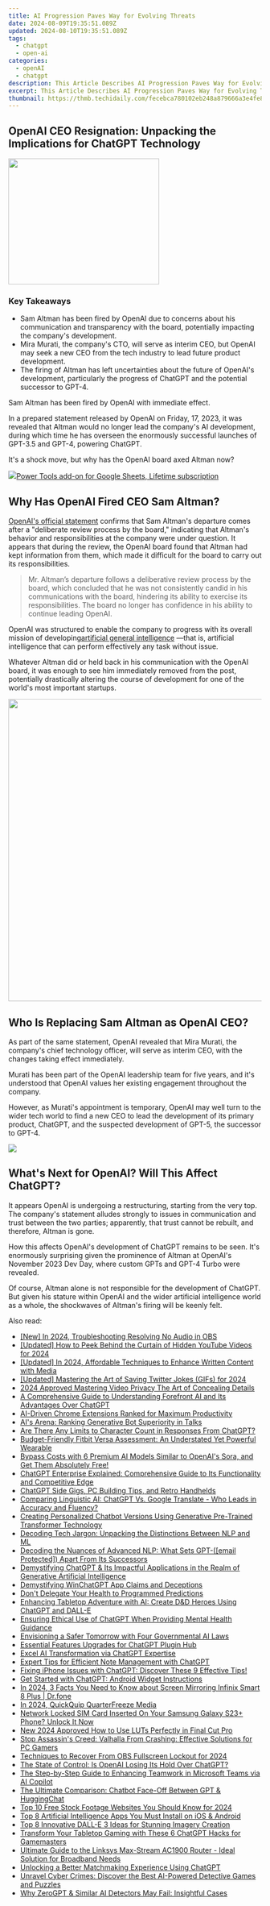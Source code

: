 ```yaml
---
title: AI Progression Paves Way for Evolving Threats
date: 2024-08-09T19:35:51.089Z
updated: 2024-08-10T19:35:51.089Z
tags:
  - chatgpt
  - open-ai
categories:
  - openAI
  - chatgpt
description: This Article Describes AI Progression Paves Way for Evolving Threats
excerpt: This Article Describes AI Progression Paves Way for Evolving Threats
thumbnail: https://thmb.techidaily.com/fecebca780102eb248a879666a3e4fe860316aff4213c58165eb8b500d82b1f1.jpg
---
```


## OpenAI CEO Resignation: Unpacking the Implications for ChatGPT Technology

<!-- affiliate ads begin -->
<a href="https://modlily.sjv.io/c/5597632/1997817/17059" target="_top" id="1997817"><img src="//a.impactradius-go.com/display-ad/17059-1997817" border="0" alt="" width="300" height="250"/></a><img height="0" width="0" src="https://imp.pxf.io/i/5597632/1997817/17059" style="position:absolute;visibility:hidden;" border="0" />
<!-- affiliate ads end -->
### Key Takeaways

* Sam Altman has been fired by OpenAI due to concerns about his communication and transparency with the board, potentially impacting the company's development.
* Mira Murati, the company's CTO, will serve as interim CEO, but OpenAI may seek a new CEO from the tech industry to lead future product development.
* The firing of Altman has left uncertainties about the future of OpenAI's development, particularly the progress of ChatGPT and the potential successor to GPT-4.

Sam Altman has been fired by OpenAI with immediate effect.

 In a prepared statement released by OpenAI on Friday, 17, 2023, it was revealed that Altman would no longer lead the company's AI development, during which time he has overseen the enormously successful launches of GPT-3.5 and GPT-4, powering ChatGPT.

It's a shock move, but why has the OpenAI board axed Altman now?

<!-- affiliate ads begin -->
<a href="https://secure.2checkout.com/order/checkout.php?PRODS=4726807&QTY=1&AFFILIATE=108875&CART=1"><img src="https://secure.avangate.com/images/merchant/c14a8df1e1b4d5297e9cb30cb34d5a00/products/copy_copy_power-tools-48.png" border="0">Power Tools add-on for Google Sheets, Lifetime subscription</a>
<!-- affiliate ads end -->
## Why Has OpenAI Fired CEO Sam Altman?

[OpenAI's official statement](https://openai.com/blog/openai-announces-leadership-transition) confirms that Sam Altman's departure comes after a "deliberate review process by the board," indicating that Altman's behavior and responsibilities at the company were under question. It appears that during the review, the OpenAI board found that Altman had kept information from them, which made it difficult for the board to carry out its responsibilities.

> Mr. Altman’s departure follows a deliberative review process by the board, which concluded that he was not consistently candid in his communications with the board, hindering its ability to exercise its responsibilities. The board no longer has confidence in his ability to continue leading OpenAI.

 OpenAI was structured to enable the company to progress with its overall mission of developing[artificial general intelligence](https://www.makeuseof.com/what-is-artificial-general-intelligence-how-it-differs-generative-ai/) —that is, artificial intelligence that can perform effectively any task without issue.

 Whatever Altman did or held back in his communication with the OpenAI board, it was enough to see him immediately removed from the post, potentially drastically altering the course of development for one of the world's most important startups.

<!-- affiliate ads begin -->
<a href="https://appsumo.8odi.net/c/5597632/2087394/7443" target="_top" id="2087394"><img src="//a.impactradius-go.com/display-ad/7443-2087394" border="0" alt="" width="1200" height="600"/></a><img height="0" width="0" src="https://appsumo.8odi.net/i/5597632/2087394/7443" style="position:absolute;visibility:hidden;" border="0" />
<!-- affiliate ads end -->
## Who Is Replacing Sam Altman as OpenAI CEO?

 As part of the same statement, OpenAI revealed that Mira Murati, the company's chief technology officer, will serve as interim CEO, with the changes taking effect immediately.

 Murati has been part of the OpenAI leadership team for five years, and it's understood that OpenAI values her existing engagement throughout the company.

 However, as Murati's appointment is temporary, OpenAI may well turn to the wider tech world to find a new CEO to lead the development of its primary product, ChatGPT, and the suspected development of GPT-5, the successor to GPT-4.

<!-- affiliate ads begin -->
<a href="https://shop.mondly.com/affiliate.php?ACCOUNT=ATISTUDI&AFFILIATE=108875&PATH=https%3A%2F%2Fwww.mondly.com%3FAFFILIATE%3D108875%26RESOURCE%3D%2BEducational%2B970x90%2B"><img src="https://secure.avangate.com/images/merchant/69c418c33ec2e1a4267fa9bb77fa1428/educational-970x90.gif" border="0"></a>
<!-- affiliate ads end -->
## What's Next for OpenAI? Will This Affect ChatGPT?

 It appears OpenAI is undergoing a restructuring, starting from the very top. The company's statement alludes strongly to issues in communication and trust between the two parties; apparently, that trust cannot be rebuilt, and therefore, Altman is gone.

 How this affects OpenAI's development of ChatGPT remains to be seen. It's enormously surprising given the prominence of Altman at OpenAI's November 2023 Dev Day, where custom GPTs and GPT-4 Turbo were revealed.

 Of course, Altman alone is not responsible for the development of ChatGPT. But given his stature within OpenAI and the wider artificial intelligence world as a whole, the shockwaves of Altman's firing will be keenly felt.


<ins class="adsbygoogle"
     style="display:block"
     data-ad-format="autorelaxed"
     data-ad-client="ca-pub-7571918770474297"
     data-ad-slot="1223367746"></ins>



<ins class="adsbygoogle"
     style="display:block"
     data-ad-client="ca-pub-7571918770474297"
     data-ad-slot="8358498916"
     data-ad-format="auto"
     data-full-width-responsive="true"></ins>

<span class="atpl-alsoreadstyle">Also read:</span>
<div><ul>
<li><a href="https://screen-sharing-recording.techidaily.com/new-in-2024-troubleshooting-resolving-no-audio-in-obs/"><u>[New] In 2024, Troubleshooting  Resolving No Audio in OBS</u></a></li>
<li><a href="https://eaxpv-info.techidaily.com/updated-how-to-peek-behind-the-curtain-of-hidden-youtube-videos-for-2024/"><u>[Updated] How to Peek Behind the Curtain of Hidden YouTube Videos for 2024</u></a></li>
<li><a href="https://youtube-tips.techidaily.com/ed-in-2024-affordable-techniques-to-enhance-written-content-with-media/"><u>[Updated] In 2024, Affordable Techniques to Enhance Written Content with Media</u></a></li>
<li><a href="https://twitter-videos.techidaily.com/updated-mastering-the-art-of-saving-twitter-jokes-gifs-for-2024/"><u>[Updated] Mastering the Art of Saving Twitter Jokes (GIFs) for 2024</u></a></li>
<li><a href="https://remote-screen-capture.techidaily.com/2024-approved-mastering-video-privacy-the-art-of-concealing-details/"><u>2024 Approved  Mastering Video Privacy  The Art of Concealing Details</u></a></li>
<li><a href="https://tech-hub.techidaily.com/a-comprehensive-guide-to-understanding-forefront-ai-and-its-advantages-over-chatgpt/"><u>A Comprehensive Guide to Understanding Forefront AI and Its Advantages Over ChatGPT</u></a></li>
<li><a href="https://tech-hub.techidaily.com/ai-driven-chrome-extensions-ranked-for-maximum-productivity/"><u>AI-Driven Chrome Extensions Ranked for Maximum Productivity</u></a></li>
<li><a href="https://tech-hub.techidaily.com/ais-arena-ranking-generative-bot-superiority-in-talks/"><u>AI's Arena: Ranking Generative Bot Superiority in Talks</u></a></li>
<li><a href="https://tech-hub.techidaily.com/are-there-any-limits-to-character-count-in-responses-from-chatgpt/"><u>Are There Any Limits to Character Count in Responses From ChatGPT?</u></a></li>
<li><a href="https://buynow-reviews.techidaily.com/budget-friendly-fitbit-versa-assessment-an-understated-yet-powerful-wearable/"><u>Budget-Friendly Fitbit Versa Assessment: An Understated Yet Powerful Wearable</u></a></li>
<li><a href="https://tech-hub.techidaily.com/1722087256949-bypass-costs-with-6-premium-ai-models-similar-to-openais-sora-and-get-them-absolutely-free/"><u>Bypass Costs with 6 Premium AI Models Similar to OpenAI's Sora, and Get Them Absolutely Free!</u></a></li>
<li><a href="https://tech-hub.techidaily.com/chatgpt-enterprise-explained-comprehensive-guide-to-its-functionality-and-competitive-edge/"><u>ChatGPT Enterprise Explained: Comprehensive Guide to Its Functionality and Competitive Edge</u></a></li>
<li><a href="https://tech-hub.techidaily.com/chatgpt-side-gigs-pc-building-tips-and-retro-handhelds/"><u>ChatGPT Side Gigs, PC Building Tips, and Retro Handhelds</u></a></li>
<li><a href="https://tech-hub.techidaily.com/comparing-linguistic-ai-chatgpt-vs-google-translate-who-leads-in-accuracy-and-fluency/"><u>Comparing Linguistic AI: ChatGPT Vs. Google Translate - Who Leads in Accuracy and Fluency?</u></a></li>
<li><a href="https://tech-hub.techidaily.com/creating-personalized-chatbot-versions-using-generative-pre-trained-transformer-technology/"><u>Creating Personalized Chatbot Versions Using Generative Pre-Trained Transformer Technology</u></a></li>
<li><a href="https://tech-hub.techidaily.com/decoding-tech-jargon-unpacking-the-distinctions-between-nlp-and-ml/"><u>Decoding Tech Jargon: Unpacking the Distinctions Between NLP and ML</u></a></li>
<li><a href="https://tech-hub.techidaily.com/decoding-the-nuances-of-advanced-nlp-what-sets-gpt-email-protected-apart-from-its-successors/"><u>Decoding the Nuances of Advanced NLP: What Sets GPT-([email Protected]) Apart From Its Successors</u></a></li>
<li><a href="https://tech-hub.techidaily.com/demystifying-chatgpt-and-its-impactful-applications-in-the-realm-of-generative-artificial-intelligence/"><u>Demystifying ChatGPT & Its Impactful Applications in the Realm of Generative Artificial Intelligence</u></a></li>
<li><a href="https://tech-hub.techidaily.com/demystifying-winchatgpt-app-claims-and-deceptions/"><u>Demystifying WinChatGPT App Claims and Deceptions</u></a></li>
<li><a href="https://tech-hub.techidaily.com/dont-delegate-your-health-to-programmed-predictions/"><u>Don't Delegate Your Health to Programmed Predictions</u></a></li>
<li><a href="https://tech-hub.techidaily.com/enhancing-tabletop-adventure-with-ai-create-dandd-heroes-using-chatgpt-and-dall-e/"><u>Enhancing Tabletop Adventure with AI: Create D&D Heroes Using ChatGPT and DALL-E</u></a></li>
<li><a href="https://tech-hub.techidaily.com/ensuring-ethical-use-of-chatgpt-when-providing-mental-health-guidance/"><u>Ensuring Ethical Use of ChatGPT When Providing Mental Health Guidance</u></a></li>
<li><a href="https://tech-hub.techidaily.com/envisioning-a-safer-tomorrow-with-four-governmental-ai-laws/"><u>Envisioning a Safer Tomorrow with Four Governmental AI Laws</u></a></li>
<li><a href="https://tech-hub.techidaily.com/essential-features-upgrades-for-chatgpt-plugin-hub/"><u>Essential Features Upgrades for ChatGPT Plugin Hub</u></a></li>
<li><a href="https://tech-hub.techidaily.com/excel-ai-transformation-via-chatgpt-expertise/"><u>Excel AI Transformation via ChatGPT Expertise</u></a></li>
<li><a href="https://tech-hub.techidaily.com/expert-tips-for-efficient-note-management-with-chatgpt/"><u>Expert Tips for Efficient Note Management with ChatGPT</u></a></li>
<li><a href="https://tech-hub.techidaily.com/fixing-iphone-issues-with-chatgpt-discover-these-9-effective-tips/"><u>Fixing iPhone Issues with ChatGPT: Discover These 9 Effective Tips!</u></a></li>
<li><a href="https://tech-hub.techidaily.com/get-started-with-chatgpt-android-widget-instructions/"><u>Get Started with ChatGPT: Android Widget Instructions</u></a></li>
<li><a href="https://screen-mirror.techidaily.com/in-2024-3-facts-you-need-to-know-about-screen-mirroring-infinix-smart-8-plus-drfone-by-drfone-android/"><u>In 2024, 3 Facts You Need to Know about Screen Mirroring Infinix Smart 8 Plus | Dr.fone</u></a></li>
<li><a href="https://screen-mirroring-recording.techidaily.com/in-2024-quickquip-quarterfreeze-media/"><u>In 2024, QuickQuip QuarterFreeze Media</u></a></li>
<li><a href="https://sim-unlock.techidaily.com/network-locked-sim-card-inserted-on-your-samsung-galaxy-s23plus-phone-unlock-it-now-by-drfone-android/"><u>Network Locked SIM Card Inserted On Your Samsung Galaxy S23+ Phone? Unlock It Now</u></a></li>
<li><a href="https://ai-video-editing.techidaily.com/new-2024-approved-how-to-use-luts-perfectly-in-final-cut-pro/"><u>New 2024 Approved How to Use LUTs Perfectly in Final Cut Pro</u></a></li>
<li><a href="https://win-answers.techidaily.com/stop-assassins-creed-valhalla-from-crashing-effective-solutions-for-pc-gamers/"><u>Stop Assassin's Creed: Valhalla From Crashing: Effective Solutions for PC Gamers</u></a></li>
<li><a href="https://screen-sharing-recording.techidaily.com/techniques-to-recover-from-obs-fullscreen-lockout-for-2024/"><u>Techniques to Recover From OBS Fullscreen Lockout for 2024</u></a></li>
<li><a href="https://tech-hub.techidaily.com/the-state-of-control-is-openai-losing-its-hold-over-chatgpt/"><u>The State of Control: Is OpenAI Losing Its Hold Over ChatGPT?</u></a></li>
<li><a href="https://tech-recovery.techidaily.com/the-step-by-step-guide-to-enhancing-teamwork-in-microsoft-teams-via-ai-copilot/"><u>The Step-by-Step Guide to Enhancing Teamwork in Microsoft Teams via AI Copilot</u></a></li>
<li><a href="https://tech-hub.techidaily.com/the-ultimate-comparison-chatbot-face-off-between-gpt-and-huggingchat/"><u>The Ultimate Comparison: Chatbot Face-Off Between GPT & HuggingChat</u></a></li>
<li><a href="https://facebook-video-footage.techidaily.com/top-10-free-stock-footage-websites-you-should-know-for-2024/"><u>Top 10 Free Stock Footage Websites You Should Know for 2024</u></a></li>
<li><a href="https://tech-hub.techidaily.com/top-8-artificial-intelligence-apps-you-must-install-on-ios-and-android/"><u>Top 8 Artificial Intelligence Apps You Must Install on iOS & Android</u></a></li>
<li><a href="https://tech-hub.techidaily.com/top-8-innovative-dall-e-3-ideas-for-stunning-imagery-creation/"><u>Top 8 Innovative DALL-E 3 Ideas for Stunning Imagery Creation</u></a></li>
<li><a href="https://tech-hub.techidaily.com/transform-your-tabletop-gaming-with-these-6-chatgpt-hacks-for-gamemasters/"><u>Transform Your Tabletop Gaming with These 6 ChatGPT Hacks for Gamemasters</u></a></li>
<li><a href="https://buynow-tips.techidaily.com/ultimate-guide-to-the-linksys-max-stream-ac1900-router-ideal-solution-for-broadband-needs/"><u>Ultimate Guide to the Linksys Max-Stream AC1900 Router - Ideal Solution for Broadband Needs</u></a></li>
<li><a href="https://tech-hub.techidaily.com/unlocking-a-better-matchmaking-experience-using-chatgpt/"><u>Unlocking a Better Matchmaking Experience Using ChatGPT</u></a></li>
<li><a href="https://tech-hub.techidaily.com/unravel-cyber-crimes-discover-the-best-ai-powered-detective-games-and-puzzles/"><u>Unravel Cyber Crimes: Discover the Best AI-Powered Detective Games and Puzzles</u></a></li>
<li><a href="https://tech-hub.techidaily.com/why-zerogpt-and-similar-ai-detectors-may-fail-insightful-cases/"><u>Why ZeroGPT & Similar AI Detectors May Fail: Insightful Cases</u></a></li>
</ul></div>
